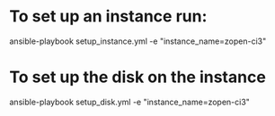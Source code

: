 # To set up an instance run:

ansible-playbook setup_instance.yml -e "instance_name=zopen-ci3"

# To set up the disk on the instance

ansible-playbook setup_disk.yml -e "instance_name=zopen-ci3"
